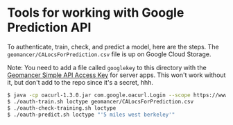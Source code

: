 # Tools for working with Google Prediction API

To authenticate, train, check, and predict a model, here are the steps. The `geomancer/CALocsForPrediction.csv` file is up on Google Cloud Storage. 

Note: You need to add a file called `googlekey` to this directory with the [Geomancer Simple API Access Key](https://code.google.com/apis/console/b/0/#project:1077648189165:access) for server apps. This won't work without it, but don't add to the repo since it's a secret, hhh.


```bash
$ java -cp oacurl-1.3.0.jar com.google.oacurl.Login --scope https://www.googleapis.com/auth/prediction
$ ./oauth-train.sh loctype geomancer/CALocsForPrediction.csv
$ ./oauth-check-training.sh loctype
$ ./oauth-predict.sh loctype "'5 miles west berkeley'"
```
